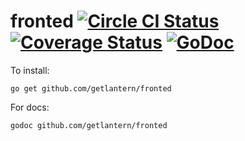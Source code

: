 fronted [![Circle CI Status](https://circleci.com/gh/getlantern/fronted.svg?style=shield)](https://circleci.com/gh/getlantern/fronted)&nbsp;[![Coverage Status](https://coveralls.io/repos/getlantern/fronted/badge.png)](https://coveralls.io/r/getlantern/fronted)&nbsp;[![GoDoc](https://godoc.org/github.com/getlantern/fronted?status.png)](http://godoc.org/github.com/getlantern/fronted)
==========
To install:

`go get github.com/getlantern/fronted`

For docs:

`godoc github.com/getlantern/fronted`
